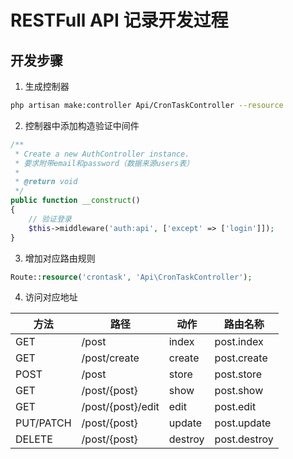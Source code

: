 # RESTFull API 记录开发过程

## 开发步骤
1. 生成控制器
```bash
php artisan make:controller Api/CronTaskController --resource

```

2. 控制器中添加构造验证中间件
```php
/**
 * Create a new AuthController instance.
 * 要求附带email和password（数据来源users表）
 *
 * @return void
 */
public function __construct()
{
    // 验证登录
    $this->middleware('auth:api', ['except' => ['login']]);
}

```
3. 增加对应路由规则
```php
Route::resource('crontask', 'Api\CronTaskController');
```
4. 访问对应地址

方法|	路径|	动作|	路由名称
---|---|---|---
GET|	/post|	index|	post.index
GET|	/post/create|	create|	post.create
POST|	/post|	store|	post.store
GET|	/post/{post}|	show|	post.show
GET|	/post/{post}/edit|	edit|	post.edit
PUT/PATCH|	/post/{post}|	update|	post.update
DELETE|	/post/{post}|	destroy|	post.destroy

 